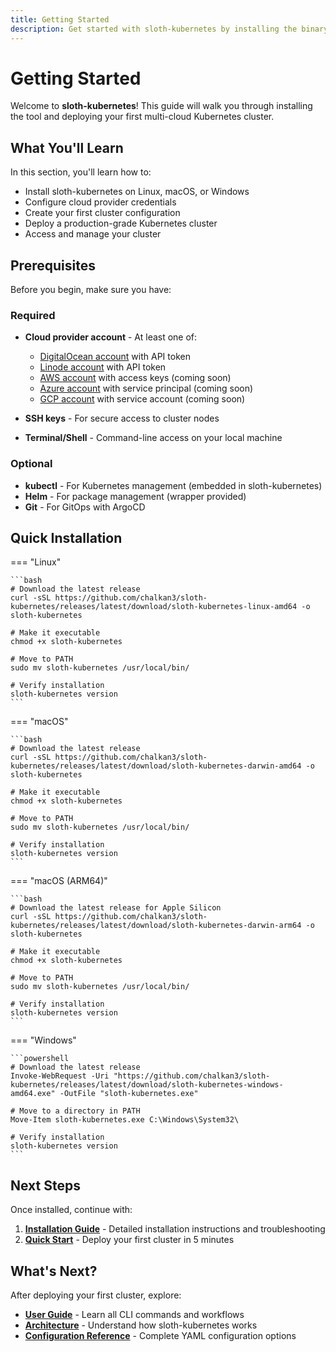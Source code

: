 ```yaml
---
title: Getting Started
description: Get started with sloth-kubernetes by installing the binary and deploying your first cluster
---
```


# Getting Started

Welcome to **sloth-kubernetes**! This guide will walk you through installing the tool and deploying your first multi-cloud Kubernetes cluster.

## What You'll Learn

In this section, you'll learn how to:

- Install sloth-kubernetes on Linux, macOS, or Windows
- Configure cloud provider credentials
- Create your first cluster configuration
- Deploy a production-grade Kubernetes cluster
- Access and manage your cluster

## Prerequisites

Before you begin, make sure you have:

### Required

- **Cloud provider account** - At least one of:
    - [DigitalOcean account](https://www.digitalocean.com/) with API token
    - [Linode account](https://www.linode.com/) with API token
    - [AWS account](https://aws.amazon.com/) with access keys (coming soon)
    - [Azure account](https://azure.microsoft.com/) with service principal (coming soon)
    - [GCP account](https://cloud.google.com/) with service account (coming soon)

- **SSH keys** - For secure access to cluster nodes
- **Terminal/Shell** - Command-line access on your local machine

### Optional

- **kubectl** - For Kubernetes management (embedded in sloth-kubernetes)
- **Helm** - For package management (wrapper provided)
- **Git** - For GitOps with ArgoCD

## Quick Installation

=== "Linux"

    ```bash
    # Download the latest release
    curl -sSL https://github.com/chalkan3/sloth-kubernetes/releases/latest/download/sloth-kubernetes-linux-amd64 -o sloth-kubernetes

    # Make it executable
    chmod +x sloth-kubernetes

    # Move to PATH
    sudo mv sloth-kubernetes /usr/local/bin/

    # Verify installation
    sloth-kubernetes version
    ```

=== "macOS"

    ```bash
    # Download the latest release
    curl -sSL https://github.com/chalkan3/sloth-kubernetes/releases/latest/download/sloth-kubernetes-darwin-amd64 -o sloth-kubernetes

    # Make it executable
    chmod +x sloth-kubernetes

    # Move to PATH
    sudo mv sloth-kubernetes /usr/local/bin/

    # Verify installation
    sloth-kubernetes version
    ```

=== "macOS (ARM64)"

    ```bash
    # Download the latest release for Apple Silicon
    curl -sSL https://github.com/chalkan3/sloth-kubernetes/releases/latest/download/sloth-kubernetes-darwin-arm64 -o sloth-kubernetes

    # Make it executable
    chmod +x sloth-kubernetes

    # Move to PATH
    sudo mv sloth-kubernetes /usr/local/bin/

    # Verify installation
    sloth-kubernetes version
    ```

=== "Windows"

    ```powershell
    # Download the latest release
    Invoke-WebRequest -Uri "https://github.com/chalkan3/sloth-kubernetes/releases/latest/download/sloth-kubernetes-windows-amd64.exe" -OutFile "sloth-kubernetes.exe"

    # Move to a directory in PATH
    Move-Item sloth-kubernetes.exe C:\Windows\System32\

    # Verify installation
    sloth-kubernetes version
    ```

## Next Steps

Once installed, continue with:

1. **[Installation Guide](installation.md)** - Detailed installation instructions and troubleshooting
2. **[Quick Start](quickstart.md)** - Deploy your first cluster in 5 minutes

## What's Next?

After deploying your first cluster, explore:

- **[User Guide](../user-guide/index.md)** - Learn all CLI commands and workflows
- **[Architecture](../architecture/index.md)** - Understand how sloth-kubernetes works
- **[Configuration Reference](../user-guide/index.md)** - Complete YAML configuration options
